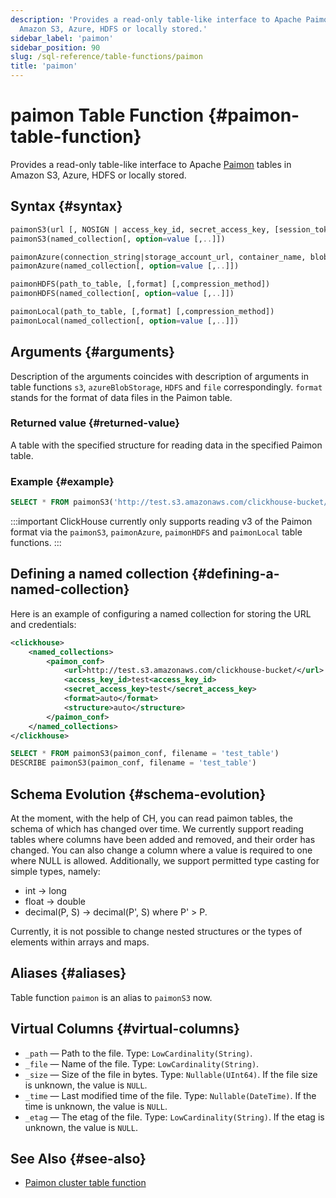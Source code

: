 ```yaml
---
description: 'Provides a read-only table-like interface to Apache Paimon tables in
  Amazon S3, Azure, HDFS or locally stored.'
sidebar_label: 'paimon'
sidebar_position: 90
slug: /sql-reference/table-functions/paimon
title: 'paimon'
---
```


# paimon Table Function {#paimon-table-function}

Provides a read-only table-like interface to Apache [Paimon](https://paimon.apache.org/) tables in Amazon S3, Azure, HDFS or locally stored.

## Syntax {#syntax}

```sql
paimonS3(url [, NOSIGN | access_key_id, secret_access_key, [session_token]] [,format] [,compression_method])
paimonS3(named_collection[, option=value [,..]])

paimonAzure(connection_string|storage_account_url, container_name, blobpath, [,account_name], [,account_key] [,format] [,compression_method])
paimonAzure(named_collection[, option=value [,..]])

paimonHDFS(path_to_table, [,format] [,compression_method])
paimonHDFS(named_collection[, option=value [,..]])

paimonLocal(path_to_table, [,format] [,compression_method])
paimonLocal(named_collection[, option=value [,..]])
```

## Arguments {#arguments}

Description of the arguments coincides with description of arguments in table functions `s3`, `azureBlobStorage`, `HDFS` and `file` correspondingly.
`format` stands for the format of data files in the Paimon table.

### Returned value {#returned-value}

A table with the specified structure for reading data in the specified Paimon table.

### Example {#example}

```sql
SELECT * FROM paimonS3('http://test.s3.amazonaws.com/clickhouse-bucket/test_table', 'test', 'test')
```

:::important
ClickHouse currently only supports reading v3 of the Paimon format via the `paimonS3`, `paimonAzure`, `paimonHDFS` and `paimonLocal` table functions.
:::

## Defining a named collection {#defining-a-named-collection}

Here is an example of configuring a named collection for storing the URL and credentials:

```xml
<clickhouse>
    <named_collections>
        <paimon_conf>
            <url>http://test.s3.amazonaws.com/clickhouse-bucket/</url>
            <access_key_id>test<access_key_id>
            <secret_access_key>test</secret_access_key>
            <format>auto</format>
            <structure>auto</structure>
        </paimon_conf>
    </named_collections>
</clickhouse>
```

```sql
SELECT * FROM paimonS3(paimon_conf, filename = 'test_table')
DESCRIBE paimonS3(paimon_conf, filename = 'test_table')
```

## Schema Evolution {#schema-evolution}

At the moment, with the help of CH, you can read paimon tables, the schema of which has changed over time. We currently support reading tables where columns have been added and removed, and their order has changed. You can also change a column where a value is required to one where NULL is allowed. Additionally, we support permitted type casting for simple types, namely:  

* int -> long
* float -> double
* decimal(P, S) -> decimal(P', S) where P' > P.

Currently, it is not possible to change nested structures or the types of elements within arrays and maps.

## Aliases {#aliases}

Table function `paimon` is an alias to `paimonS3` now.

## Virtual Columns {#virtual-columns}

- `_path` — Path to the file. Type: `LowCardinality(String)`.
- `_file` — Name of the file. Type: `LowCardinality(String)`.
- `_size` — Size of the file in bytes. Type: `Nullable(UInt64)`. If the file size is unknown, the value is `NULL`.
- `_time` — Last modified time of the file. Type: `Nullable(DateTime)`. If the time is unknown, the value is `NULL`.
- `_etag` — The etag of the file. Type: `LowCardinality(String)`. If the etag is unknown, the value is `NULL`.

## See Also {#see-also}

* [Paimon cluster table function](/sql-reference/table-functions/paimonCluster.md)
